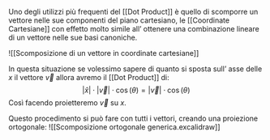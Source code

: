 Uno degli utilizzi più frequenti del [[Dot Product]] è quello di scomporre un vettore nelle sue componenti del piano cartesiano, le [[Coordinate Cartesiane]] con effetto molto simile all’ ottenere una combinazione lineare di un vettore nelle sue basi canoniche.

![[Scomposizione di un vettore in coordinate cartesiane]]

In questa situazione se volessimo sapere di quanto si sposta sull’ asse delle $x$ il vettore $\vec{v}$ allora avremo il [[Dot Product]] di: $$|\hat{x}|\cdot|\vec{v}|\cdot \cos(\theta)=|\vec{v}|\cdot \cos(\theta)$$
Così facendo proietteremo $\vec{v}$ su $x$.

Questo procedimento si può fare con tutti i vettori, creando una proiezione ortogonale:
![[Scomposizione ortogonale generica.excalidraw]]



